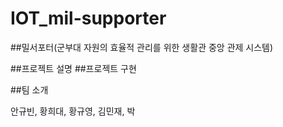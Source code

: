 # IOT_mil-supporter
##밀서포터(군부대 자원의 효율적 관리를 위한 생활관 중앙 관제 시스템)

##프로젝트 설명
##프로젝트 구현

##팀 소개

안규빈, 황희대, 황규영, 김민재, 박

